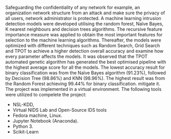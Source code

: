 Safeguarding the confidentiality of any network for example, an organization network structure from an attack and make sure the privacy of all users, network administrator is protected. A machine learning intrusion detection models were developed utilising the random forest, Naïve Bayes, K nearest neighbours and decision trees algorithms. The recursive feature importance measure was applied to obtain the most important features for selection to the machine learning algorithms. Thereafter, the models were optimized with different techniques such as Random Search, Grid Search and TPOT to achieve a higher detection overall accuracy and examine how every parameter affects the models. It was observed that the TPOT automated genetic algorithm has generated the best optimised pipeline with the highest average score for all the models. The lowest accuracy result for binary classification was from the Naïve Bayes algorithm (91.23%), followed by Decision Tree (98.86%) and KNN (98.96%). The highest result was from the Random Forest achieving 99.44% for binary classification.
mitigate it.
The project was implemented in a virtual environment. The following tools were utilized to compelete the project:
- NSL-KDD,
- Virtual NIDS Lab and Open-Source IDS tools
- Fedora machine, Linux.
- Jupyter Notebook (Anaconda).
- Python 3.
- Scikit-Learn
